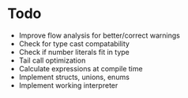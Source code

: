 # Todo

* Improve flow analysis for better/correct warnings
* Check for type cast compatability
* Check if number literals fit in type
* Tail call optimization
* Calculate expressions at compile time
* Implement structs, unions, enums
* Implement working interpreter

